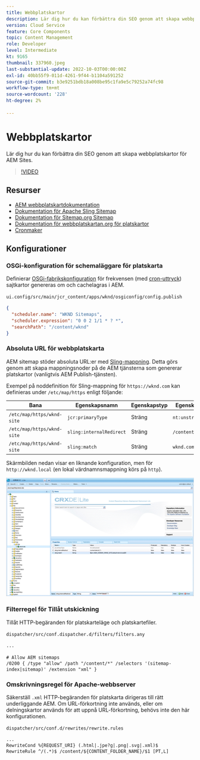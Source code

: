 ```yaml
---
title: Webbplatskartor
description: Lär dig hur du kan förbättra din SEO genom att skapa webbplatskartor för AEM Sites.
version: Cloud Service
feature: Core Components
topic: Content Management
role: Developer
level: Intermediate
kt: 9165
thumbnail: 337960.jpeg
last-substantial-update: 2022-10-03T00:00:00Z
exl-id: 40bb55f9-011d-4261-9f44-b1104a591252
source-git-commit: b3e9251bdb18a008be95c1fa9e5c79252a74fc98
workflow-type: tm+mt
source-wordcount: '228'
ht-degree: 2%

---
```


# Webbplatskartor

Lär dig hur du kan förbättra din SEO genom att skapa webbplatskartor för AEM Sites.

>[!VIDEO](https://video.tv.adobe.com/v/337960?quality=12&learn=on)

## Resurser

+ [AEM webbplatskartdokumentation](https://experienceleague.adobe.com/docs/experience-manager-cloud-service/overview/seo-and-url-management.html?lang=en#building-an-xml-sitemap-on-aem)
+ [Dokumentation för Apache Sling Sitemap](https://github.com/apache/sling-org-apache-sling-sitemap#readme)
+ [Dokumentation för Sitemap.org Sitemap](https://www.sitemaps.org/protocol.html)
+ [Dokumentation för webbplatskartan.org för platskartor](https://www.sitemaps.org/protocol.html#index)
+ [Cronmaker](http://www.cronmaker.com/)

## Konfigurationer

### OSGi-konfiguration för schemaläggare för platskarta

Definierar [OSGi-fabrikskonfiguration](http://localhost:4502/system/console/configMgr/org.apache.sling.sitemap.impl.SitemapScheduler) för frekvensen (med [cron-uttryck](http://www.cronmaker.com)) sajtkartor genereras om och cachelagras i AEM.

`ui.config/src/main/jcr_content/apps/wknd/osgiconfig/config.publish`

```json
{
  "scheduler.name": "WKND Sitemaps",
  "scheduler.expression": "0 0 2 1/1 * ? *",
  "searchPath": "/content/wknd"
}
```

### Absoluta URL för webbplatskarta

AEM sitemap stöder absoluta URL:er med [Sling-mappning](https://sling.apache.org/documentation/the-sling-engine/mappings-for-resource-resolution.html). Detta görs genom att skapa mappningsnoder på de AEM tjänsterna som genererar platskartor (vanligtvis AEM Publish-tjänsten).

Exempel på noddefinition för Sling-mappning för `https://wknd.com` kan definieras under `/etc/map/https` enligt följande:

| Bana | Egenskapsnamn | Egenskapstyp | Egenskapsvärde |
|------|----------|---------------|-------|
| `/etc/map/https/wknd-site` | `jcr:primaryType` | Sträng | `nt:unstructured` |
| `/etc/map/https/wknd-site` | `sling:internalRedirect` | Sträng | `/content/wknd/(.*)` |
| `/etc/map/https/wknd-site` | `sling:match` | Sträng | `wknd.com/$1` |

Skärmbilden nedan visar en liknande konfiguration, men för `http://wknd.local` (en lokal värdnamnsmappning körs på `http`).

![Konfiguration av absolut URL för platskarta](../assets/sitemaps/sitemaps-absolute-urls.jpg)


### Filterregel för Tillåt utskickning

Tillåt HTTP-begäranden för platskarteläge och platskartefiler.

`dispatcher/src/conf.dispatcher.d/filters/filters.any`

```
...

# Allow AEM sitemaps
/0200 { /type "allow" /path "/content/*" /selectors '(sitemap-index|sitemap)' /extension "xml" }
```

### Omskrivningsregel för Apache-webbserver

Säkerställ `.xml` HTTP-begäranden för platskarta dirigeras till rätt underliggande AEM. Om URL-förkortning inte används, eller om delningskartor används för att uppnå URL-förkortning, behövs inte den här konfigurationen.

`dispatcher/src/conf.d/rewrites/rewrite.rules`

```
...
RewriteCond %{REQUEST_URI} (.html|.jpe?g|.png|.svg|.xml)$
RewriteRule ^/(.*)$ /content/${CONTENT_FOLDER_NAME}/$1 [PT,L]
```
